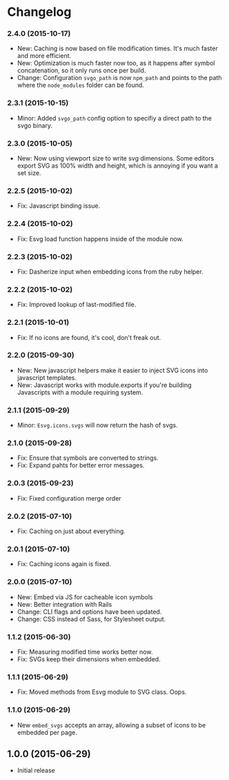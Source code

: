 # Changelog

### 2.4.0 (2015-10-17)
- New: Caching is now based on file modification times. It's much faster and more efficient.
- New: Optimization is much faster now too, as it happens after symbol concatenation, so it only runs once per build.
- Change: Configuration `svgo_path` is now `npm_path` and points to the path where the `node_modules` folder can be found.

### 2.3.1 (2015-10-15)
- Minor: Added `svgo_path` config option to specifiy a direct path to the svgo binary.

### 2.3.0 (2015-10-05)
- New: Now using viewport size to write svg dimensions. Some editors export SVG as 100% width and height, which is annoying if you want a set size.

### 2.2.5 (2015-10-02)
- Fix: Javascript binding issue.

### 2.2.4 (2015-10-02)
- Fix: Esvg load function happens inside of the module now.

### 2.2.3 (2015-10-02)
- Fix: Dasherize input when embedding icons from the ruby helper.

### 2.2.2 (2015-10-02)
- Fix: Improved lookup of last-modified file.

### 2.2.1 (2015-10-01)
- Fix: If no icons are found, it's cool, don't freak out.

### 2.2.0 (2015-09-30)
- New: New javascript helpers make it easier to inject SVG icons into javascript templates.
- New: Javascript works with module.exports if you're building Javascripts with a module requiring system.

### 2.1.1 (2015-09-29)
- Minor: `Esvg.icons.svgs` will now return the hash of svgs.

### 2.1.0 (2015-09-28)
- Fix: Ensure that symbols are converted to strings.
- Fix: Expand pahts for better error messages.

### 2.0.3 (2015-09-23)
- Fix: Fixed configuration merge order

### 2.0.2 (2015-07-10)
- Fix: Caching on just about everything.

### 2.0.1 (2015-07-10)
- Fix: Caching icons again is fixed.

### 2.0.0 (2015-07-10)
- New: Embed via JS for cacheable icon symbols
- New: Better integration with Rails
- Change: CLI flags and options have been updated.
- Change: CSS instead of Sass, for Stylesheet output.

### 1.1.2 (2015-06-30)

- Fix: Measuring modified time works better now.
- Fix: SVGs keep their dimensions when embedded.

### 1.1.1 (2015-06-29)

- Fix: Moved methods from Esvg module to SVG class. Oops.

### 1.1.0 (2015-06-29)

- New `embed_svgs` accepts an array, allowing a subset of icons to be embedded per page.

## 1.0.0 (2015-06-29)

- Initial release
